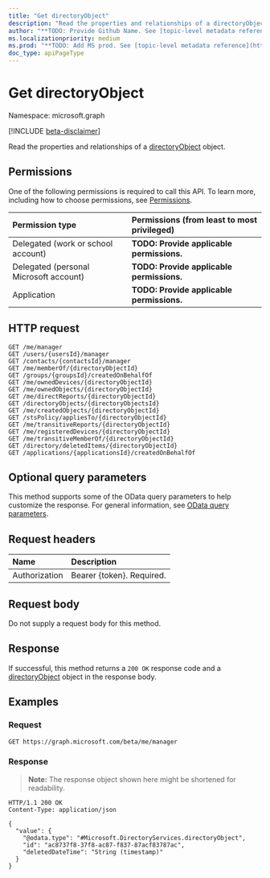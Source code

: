 ```yaml
---
title: "Get directoryObject"
description: "Read the properties and relationships of a directoryObject object."
author: "**TODO: Provide Github Name. See [topic-level metadata reference](https://msgo.azurewebsites.net/add/document/guidelines/metadata.html#topic-level-metadata)**"
ms.localizationpriority: medium
ms.prod: "**TODO: Add MS prod. See [topic-level metadata reference](https://msgo.azurewebsites.net/add/document/guidelines/metadata.html#topic-level-metadata)**"
doc_type: apiPageType
---
```


# Get directoryObject
Namespace: microsoft.graph

[!INCLUDE [beta-disclaimer](../../includes/beta-disclaimer.md)]

Read the properties and relationships of a [directoryObject](../resources/directoryobject.md) object.

## Permissions
One of the following permissions is required to call this API. To learn more, including how to choose permissions, see [Permissions](/graph/permissions-reference).

|Permission type|Permissions (from least to most privileged)|
|:---|:---|
|Delegated (work or school account)|**TODO: Provide applicable permissions.**|
|Delegated (personal Microsoft account)|**TODO: Provide applicable permissions.**|
|Application|**TODO: Provide applicable permissions.**|

## HTTP request

<!-- {
  "blockType": "ignored"
}
-->
``` http
GET /me/manager
GET /users/{usersId}/manager
GET /contacts/{contactsId}/manager
GET /me/memberOf/{directoryObjectId}
GET /groups/{groupsId}/createdOnBehalfOf
GET /me/ownedDevices/{directoryObjectId}
GET /me/ownedObjects/{directoryObjectId}
GET /me/directReports/{directoryObjectId}
GET /directoryObjects/{directoryObjectsId}
GET /me/createdObjects/{directoryObjectId}
GET /stsPolicy/appliesTo/{directoryObjectId}
GET /me/transitiveReports/{directoryObjectId}
GET /me/registeredDevices/{directoryObjectId}
GET /me/transitiveMemberOf/{directoryObjectId}
GET /directory/deletedItems/{directoryObjectId}
GET /applications/{applicationsId}/createdOnBehalfOf
```

## Optional query parameters
This method supports some of the OData query parameters to help customize the response. For general information, see [OData query parameters](/graph/query-parameters).

## Request headers
|Name|Description|
|:---|:---|
|Authorization|Bearer {token}. Required.|

## Request body
Do not supply a request body for this method.

## Response

If successful, this method returns a `200 OK` response code and a [directoryObject](../resources/directoryobject.md) object in the response body.

## Examples

### Request
<!-- {
  "blockType": "request",
  "name": "get_directoryobject"
}
-->
``` http
GET https://graph.microsoft.com/beta/me/manager
```


### Response
>**Note:** The response object shown here might be shortened for readability.
<!-- {
  "blockType": "response",
  "truncated": true,
  "@odata.type": "Microsoft.DirectoryServices.directoryObject"
}
-->
``` http
HTTP/1.1 200 OK
Content-Type: application/json

{
  "value": {
    "@odata.type": "#Microsoft.DirectoryServices.directoryObject",
    "id": "ac8737f8-37f8-ac87-f837-87acf83787ac",
    "deletedDateTime": "String (timestamp)"
  }
}
```

